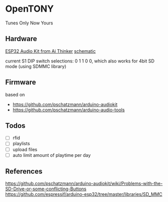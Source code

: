 # OpenTONY
Tunes Only Now Yours

## Hardware
[ESP32 Audio Kit from Ai Thinker](https://docs.ai-thinker.com/en/esp32-audio-kit)
[schematic](https://docs.ai-thinker.com/_media/esp32-audio-kit_v2.2_sch.pdf)

current S1 DIP switch selections: 0 1 1 0 0, which also works for 4bit SD mode (using SDMMC library)

## Firmware
based on
- https://github.com/pschatzmann/arduino-audiokit
- https://github.com/pschatzmann/arduino-audio-tools


## Todos
- [ ] rfid
- [ ] playlists
- [ ] upload files
- [ ] auto limit amount of playtime per day

## References
https://github.com/pschatzmann/arduino-audiokit/wiki/Problems-with-the-SD-Drive-or-some-conflicting-Buttons
https://github.com/espressif/arduino-esp32/tree/master/libraries/SD_MMC